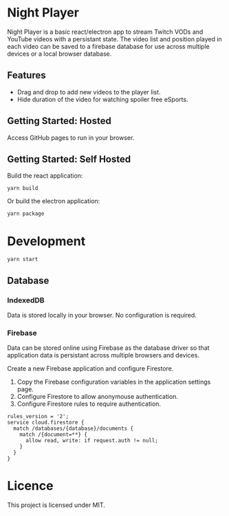 # Night Player

Night Player is a basic react/electron app to stream Twitch VODs and YouTube videos with a persistant state. The video list and position played in each video can be saved to a firebase database for use across multiple devices or a local browser database. 

## Features 

- Drag and drop to add new videos to the player list.
- Hide duration of the video for watching spoiler free eSports.

## Getting Started: Hosted

Access GitHub pages to run in your browser.

## Getting Started: Self Hosted

Build the react application:

```
yarn build
```

Or build the electron application:

```
yarn package
```

# Development

```
yarn start
```

## Database

### IndexedDB

Data is stored locally in your browser. No configuration is required.

### Firebase

Data can be stored online using Firebase as the database driver so that application data is persistant across multiple browsers and devices. 

Create a new Firebase application and configure Firestore. 

1. Copy the Firebase configuration variables in the application settings page.
2. Configure Firestore to allow anonymouse authentication.
3. Configure Firestore rules to require authentication.

```
rules_version = '2';
service cloud.firestore {
  match /databases/{database}/documents {
    match /{document=**} {
      allow read, write: if request.auth != null;
    }
  }
}
```

# Licence

This project is licensed under MIT.